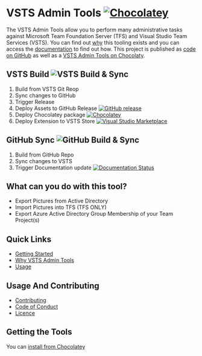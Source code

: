 # VSTS Admin Tools [![Chocolatey](https://img.shields.io/chocolatey/dt/vsts-admin-tools.svg?style=flat-square)](https://chocolatey.org/packages/vsts-admin-tools/)

The VSTS Admin Tools allow you to perform many administrative tasks against Microsoft Team Foundation Server (TFS) and Visual Studio Team Services (VSTS). You can find out [why](http://vsts-admin-tools.readthedocs.io/en/latest/why) this tooling exists and you can access the [documentation](http://vsts-admin-tools.readthedocs.io) to find out how. This project is published as [code on GitHub](https://github.com/nkdAgility/vsts-admin-tools/) as well as a [VSTS Admin Tools on Chocolaty](https://chocolatey.org/packages/vsts-admin-tools/).

## VSTS Build ![VSTS Build & Sync](https://nkdagility.visualstudio.com/_apis/public/build/definitions/d501b94b-2834-49e0-94c4-9947799e2a62/96/badge)

1. Build from VSTS Git Reop
1. Sync changes to GitHub
1. Trigger Release
  1. Deploy Assets to GitHub Release [![GitHub release](https://img.shields.io/github/release/nkdAgility/vsts-admin-tools.svg?maxAge=2592000)](https://github.com/nkdAgility/vsts-admin-tools/releases)
  1. Deploy Chocolatey package [![Chocolatey](https://img.shields.io/chocolatey/v/vsts-admin-tools.svg?style=flat-square)](https://chocolatey.org/packages/vsts-admin-tools/)
  1. Deploy Extension to VSTS Store [![Visual Studio Marketplace](https://vsmarketplacebadge.apphb.com/version-short/nkdagility.vsts-admin-tools.svg)](https://marketplace.visualstudio.com/items?itemName=nkdagility.vsts-admin-tools)

## GitHub Sync ![GitHub Build & Sync](https://nkdagility.visualstudio.com/_apis/public/build/definitions/d501b94b-2834-49e0-94c4-9947799e2a62/98/badge)

1. Build from GitHub Repo
1. Sync changes to VSTS
1. Trigger Documentation update [![Documentation Status](https://readthedocs.org/projects/vsts-admin-tools/badge/?version=latest)](http://vsts-admin-tools.readthedocs.org/en/latest/)


## What can you do with this tool?

- Export Pictures from Active Directory
- Import Pictures into TFS (TFS ONLY)
- Export Azure Active Directory Group Membership of your Team Project(s)

## Quick Links

 - [Getting Started](getting-started.md)
 - [Why VSTS Admin Tools](why.md)
 - [Usage](/usage/usage.md)

 ## Usage And Contributing

  - [Contributing](https://github.com/nkdAgility/vsts-admin-tools/blob/master/CONTRIBUTING.md)
  - [Code of Conduct](https://github.com/nkdAgility/vsts-admin-tools/blob/master/CODE_OF_CONDUCT.md)
  - [Licence](https://github.com/nkdAgility/vsts-admin-tools/blob/master/LICENSE)


## Getting the Tools

 You can [install from Chocolatey](https://chocolatey.org/packages/vsts-admin-tools/) 





